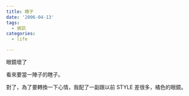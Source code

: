 ```yaml
---
title: 瞎子
date: '2006-04-13'
tags:
  - 資訊
categories:
  - life

---
```

眼鏡壞了  
  
看來要當一陣子的瞎子。  
  
對了，為了要轉換一下心情，我配了一副跟以前 STYLE 差很多，橘色的眼鏡。
